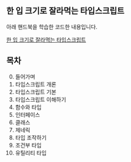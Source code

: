 ## 한 입 크기로 잘라먹는 타입스크립트
아래 핸드북을 학습한 코드한 내용입니다.

[한 입 크기로 잘라먹는 타입스크립트](https://ts.winterlood.com/bcb4b1e8-3261-4167-a7d2-5cd10dbbd33c)

</hr>

## 목차
0. 들어가며
1. 타입스크립트 개론
2. 타입스크립트 기본
3. 타입스크립트 이해하기
4. 함수와 타입
5. 인터페이스
6. 클래스
7. 제네릭
8. 타입 조작하기
9. 조건부 타입
10. 유틸리티 타입